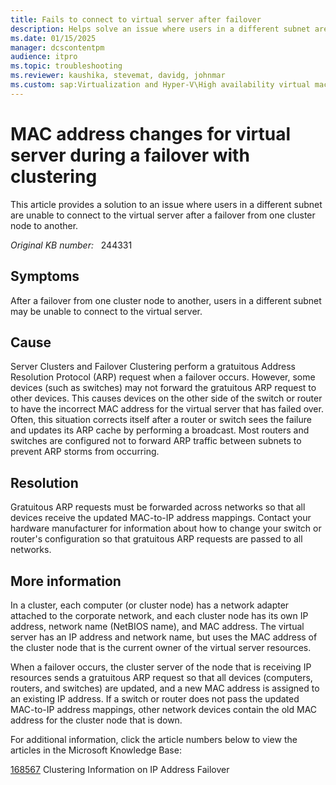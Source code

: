 ```yaml
---
title: Fails to connect to virtual server after failover
description: Helps solve an issue where users in a different subnet are unable to connect to the virtual server after a failover from one cluster node to another.
ms.date: 01/15/2025
manager: dcscontentpm
audience: itpro
ms.topic: troubleshooting
ms.reviewer: kaushika, stevemat, davidg, johnmar
ms.custom: sap:Virtualization and Hyper-V\High availability virtual machines, csstroubleshoot
---
```

# MAC address changes for virtual server during a failover with clustering

This article provides a solution to an issue where users in a different subnet are unable to connect to the virtual server after a failover from one cluster node to another.

_Original KB number:_ &nbsp; 244331

## Symptoms

After a failover from one cluster node to another, users in a different subnet may be unable to connect to the virtual server.

## Cause

Server Clusters and Failover Clustering perform a gratuitous Address Resolution Protocol (ARP) request when a failover occurs. However, some devices (such as switches) may not forward the gratuitous ARP request to other devices. This causes devices on the other side of the switch or router to have the incorrect MAC address for the virtual server that has failed over. Often, this situation corrects itself after a router or switch sees the failure and updates its ARP cache by performing a broadcast. Most routers and switches are configured not to forward ARP traffic between subnets to prevent ARP storms from occurring.

## Resolution

Gratuitous ARP requests must be forwarded across networks so that all devices receive the updated MAC-to-IP address mappings. Contact your hardware manufacturer for information about how to change your switch or router's configuration so that gratuitous ARP requests are passed to all networks.

## More information

In a cluster, each computer (or cluster node) has a network adapter attached to the corporate network, and each cluster node has its own IP address, network name (NetBIOS name), and MAC address. The virtual server has an IP address and network name, but uses the MAC address of the cluster node that is the current owner of the virtual server resources.

When a failover occurs, the cluster server of the node that is receiving IP resources sends a gratuitous ARP request so that all devices (computers, routers, and switches) are updated, and a new MAC address is assigned to an existing IP address. If a switch or router does not pass the updated MAC-to-IP address mappings, other network devices contain the old MAC address for the cluster node that is down.

For additional information, click the article numbers below to view the articles in the Microsoft Knowledge Base:

[168567](https://support.microsoft.com/help/168567) Clustering Information on IP Address Failover
